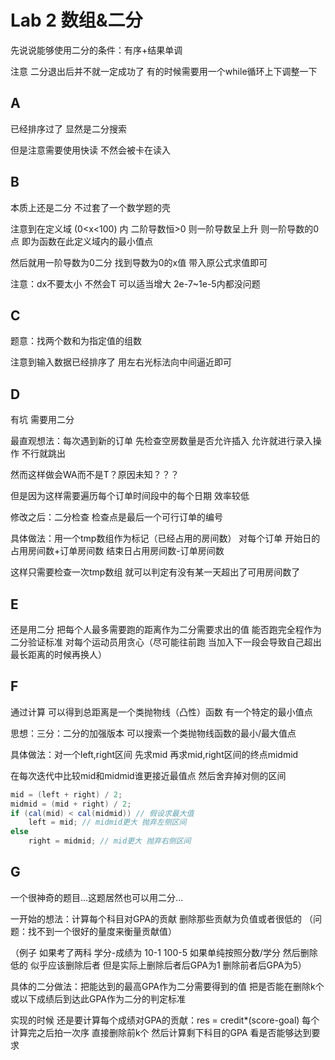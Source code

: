 # Lab 2 数组&二分

先说说能够使用二分的条件：有序+结果单调

注意 二分退出后并不就一定成功了 有的时候需要用一个while循环上下调整一下

## A

已经排序过了 显然是二分搜索

但是注意需要使用快读 不然会被卡在读入

## B

本质上还是二分 不过套了一个数学题的壳

注意到在定义域 (0<x<100) 内 二阶导数恒>0 则一阶导数呈上升 则一阶导数的0点 即为函数在此定义域内的最小值点

然后就用一阶导数为0二分 找到导数为0的x值 带入原公式求值即可

注意：dx不要太小 不然会T 可以适当增大 2e-7~1e-5内都没问题

## C

题意：找两个数和为指定值的组数

注意到输入数据已经排序了 用左右光标法向中间逼近即可

## D

有坑 需要用二分

最直观想法：每次遇到新的订单 先检查空房数量是否允许插入 允许就进行录入操作 不行就跳出

然而这样做会WA而不是T？原因未知？？？

但是因为这样需要遍历每个订单时间段中的每个日期 效率较低



修改之后：二分检查 检查点是最后一个可行订单的编号 

具体做法：用一个tmp数组作为标记（已经占用的房间数） 对每个订单 开始日的占用房间数+订单房间数 结束日占用房间数-订单房间数

这样只需要检查一次tmp数组 就可以判定有没有某一天超出了可用房间数了

## E

还是用二分 把每个人最多需要跑的距离作为二分需要求出的值 能否跑完全程作为二分验证标准 对每个运动员用贪心（尽可能往前跑 当加入下一段会导致自己超出最长距离的时候再换人）

## F

通过计算 可以得到总距离是一个类抛物线（凸性）函数 有一个特定的最小值点

思想：三分：二分的加强版本 可以搜索一个类抛物线函数的最小/最大值点

具体做法：对一个left,right区间 先求mid 再求mid,right区间的终点midmid 

在每次迭代中比较mid和midmid谁更接近最值点 然后舍弃掉对侧的区间

```java
mid = (left + right) / 2;
midmid = (mid + right) / 2;
if (cal(mid) < cal(midmid)) // 假设求最大值
	left = mid; // midmid更大 抛弃左侧区间
else
	right = midmid; // mid更大 抛弃右侧区间
```

## G

一个很神奇的题目...这题居然也可以用二分...

一开始的想法：计算每个科目对GPA的贡献 删除那些贡献为负值或者很低的 （问题：找不到一个很好的量度来衡量贡献值）

（例子 如果考了两科 学分-成绩为 10-1 100-5 如果单纯按照分数/学分 然后删除低的 似乎应该删除后者 但是实际上删除后者后GPA为1 删除前者后GPA为5）

具体的二分做法：把能达到的最高GPA作为二分需要得到的值 把是否能在删除k个或以下成绩后到达此GPA作为二分的判定标准

实现的时候 还是要计算每个成绩对GPA的贡献：res = credit*(score-goal)  每个计算完之后拍一次序 直接删除前k个 然后计算剩下科目的GPA 看是否能够达到要求